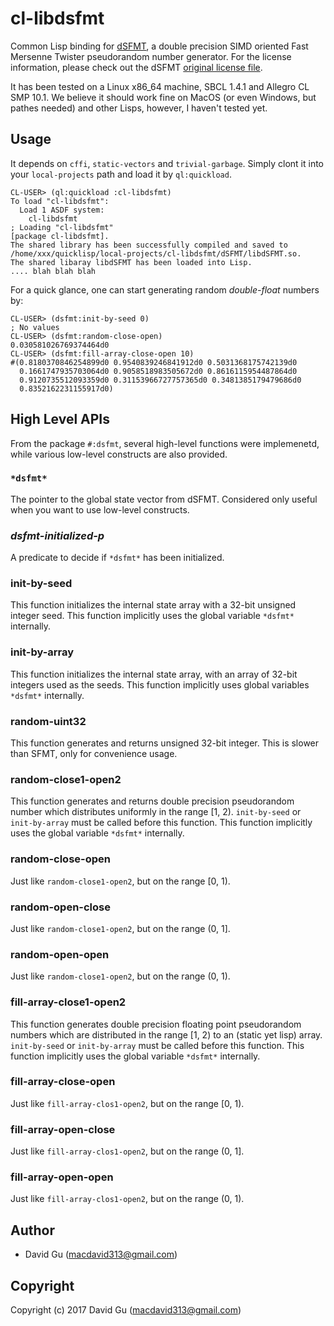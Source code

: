 # cl-libdsfmt

Common Lisp binding for [dSFMT](http://www.math.sci.hiroshima-u.ac.jp/%7Em-mat/MT/SFMT/), a double precision SIMD oriented Fast Mersenne Twister pseudorandom number generator. For the license information, please check out the dSFMT [original license file](https://github.com/cpmech/gosl/blob/master/rnd/dsfmt/LICENSE-dSFMT.txt).

It has been tested on a Linux x86_64 machine, SBCL 1.4.1 and Allegro CL SMP 10.1. We believe it should work fine on MacOS (or even Windows, but pathes needed) and other Lisps, however, I haven't tested yet.

## Usage

It depends on `cffi`, `static-vectors` and `trivial-garbage`. Simply clont it into your `local-projects` path and load it by `ql:quickload`.

```common-lisp
CL-USER> (ql:quickload :cl-libdsfmt)
To load "cl-libdsfmt":
  Load 1 ASDF system:
    cl-libdsfmt
; Loading "cl-libdsfmt"
[package cl-libdsfmt].
The shared library has been successfully compiled and saved to /home/xxx/quicklisp/local-projects/cl-libdsfmt/dSFMT/libdSFMT.so.
The shared libaray libdSFMT has been loaded into Lisp.
.... blah blah blah
```

For a quick glance, one can start generating random _double-float_ numbers by:

```common-lisp
CL-USER> (dsfmt:init-by-seed 0)
; No values
CL-USER> (dsfmt:random-close-open)
0.030581026769374464d0
CL-USER> (dsfmt:fill-array-close-open 10)
#(0.8180370846254899d0 0.9540839246841912d0 0.5031368175742139d0
  0.1661747935703064d0 0.9058518983505672d0 0.8616115954487864d0
  0.9120735512093359d0 0.31153966727757365d0 0.3481385179479686d0
  0.8352162231155917d0)
```

## High Level APIs

From the package `#:dsfmt`, several high-level functions were implemenetd, while various low-level constructs are also provided.

### `*dsfmt*`

The pointer to the global state vector from dSFMT. Considered only useful when you want to use low-level constructs.

### *dsfmt-initialized-p* 

A predicate to decide if `*dsfmt*` has been initialized.

### init-by-seed

This function initializes the internal state array with a 32-bit unsigned integer seed. This function implicitly uses the global variable `*dsfmt*` internally.

### init-by-array

This function initializes the internal state array, with an array of 32-bit integers used as the seeds. This function implicitly uses global variables `*dsfmt*` internally.

### random-uint32

This function generates and returns unsigned 32-bit integer. This is slower than SFMT, only for convenience usage.

### random-close1-open2

This function generates and returns double precision pseudorandom number which distributes uniformly in the range [1, 2). `init-by-seed` or `init-by-array` must be called before this function. This function implicitly uses the global variable `*dsfmt*` internally.

### random-close-open

Just like `random-close1-open2`, but on the range [0, 1).

### random-open-close

Just like `random-close1-open2`, but on the range (0, 1].

### random-open-open

Just like `random-close1-open2`, but on the range (0, 1).

### fill-array-close1-open2

This function generates double precision floating point pseudorandom numbers which are distributed in the range [1, 2) to an (static yet lisp) array. `init-by-seed` or `init-by-array` must be called before this function. This function implicitly uses the global variable `*dsfmt*` internally.

### fill-array-close-open

Just like `fill-array-clos1-open2`, but on the range [0, 1).

### fill-array-open-close

Just like `fill-array-clos1-open2`, but on the range (0, 1].

### fill-array-open-open

Just like `fill-array-clos1-open2`, but on the range (0, 1).

## Author

* David Gu (macdavid313@gmail.com)

## Copyright

Copyright (c) 2017 David Gu (macdavid313@gmail.com)
